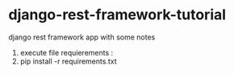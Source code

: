 # django-rest-framework-tutorial
django rest framework app with some notes

1. execute file requierements : 
2. pip install -r requirements.txt

